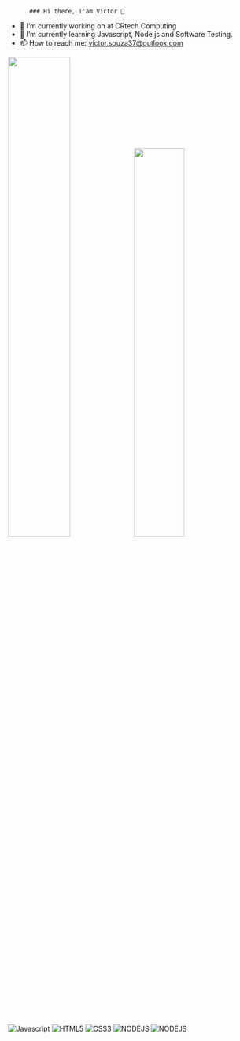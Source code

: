           ### Hi there, i'am Victor 👋

- 🔭 I’m currently working on at CRtech Computing
- 🌱 I’m currently learning Javascript, Node.js and Software Testing.
- 📫 How to reach me: victor.souza37@outlook.com

<div>
          <img width="50%" src="https://github-readme-stats.vercel.app/api?username=victorHS97&show_icons=true&theme=dark&include_all_comits=true&count_private=true"/>
          <img width="45%" src="https://github-readme-stats.vercel.app/api/top-langs/?username=victorHS97&layout=compact&langs_count=16&theme=dark"/>
</div>
<br/>
<div>
          <img alt="Javascript" src="https://img.shields.io/badge/JavaScript-323330?style=for-the-badge&logo=javascript&logoColor=F7DF1E"/>
          <img alt="HTML5" src="https://img.shields.io/badge/HTML5-E34F26?style=for-the-badge&logo=html5&logoColor=white"/>
          <img alt="CSS3" src="https://img.shields.io/badge/CSS3-1572B6?style=for-the-badge&logo=css3&logoColor=white"/>
          <img alt="NODEJS" src="https://img.shields.io/badge/Node.js-43853D?style=for-the-badge&logo=node.js&logoColor=white"/>
          <img alt="NODEJS" src="https://img.shields.io/badge/PHP-777BB4?style=for-the-badge&logo=php&logoColor=white"/>
          
</div>
